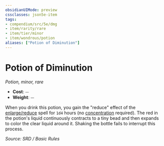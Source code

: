 ```yaml
---
obsidianUIMode: preview
cssclasses: json5e-item
tags:
- compendium/src/5e/dmg
- item/rarity/rare
- item/tier/minor
- item/wondrous/potion
aliases: ["Potion of Diminution"]
---
```

# Potion of Diminution
*Potion, minor, rare*  

- **Cost**: ⏤
- **Weight**: ⏤

When you drink this potion, you gain the "reduce" effect of the [enlarge/reduce](enlarge-reduce.md) spell for `1d4` hours (no [concentration](conditions.md#concentration) required). The red in the potion's liquid continuously contracts to a tiny bead and then expands to color the clear liquid around it. Shaking the bottle fails to interrupt this process.

*Source: SRD / Basic Rules*